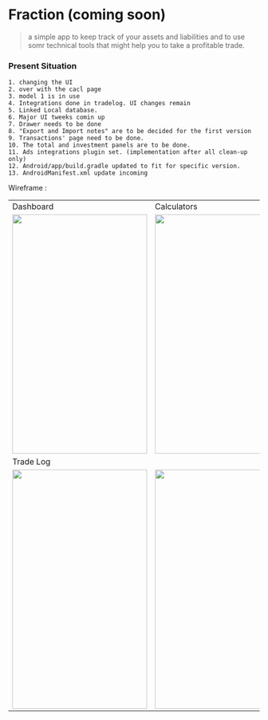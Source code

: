 # Fraction (coming soon)
> a simple app to keep track of your assets and liabilities and to use somr technical tools that might help you to take a profitable trade.

### Present Situation
```
1. changing the UI
2. over with the cacl page
3. model 1 is in use 
4. Integrations done in tradelog. UI changes remain
5. Linked Local database.
6. Major UI tweeks comin up
7. Drawer needs to be done 
8. "Export and Import notes" are to be decided for the first version
9. Transactions' page need to be done.
10. The total and investment panels are to be done.
11. Ads integrations plugin set. (implementation after all clean-up only)
12. Android/app/build.gradle updated to fit for specific version.
13. AndroidManifest.xml update incoming
```
Wireframe :
<table>
  <tr>
    <td>Dashboard</td>
     <td>Calculators</td>
     <td>Edit</td>
    
  </tr>
  <tr>
    <td><img src="https://github.com/ShimronAlakkal/tradebook/blob/main/sd1.png" width=270 height=480></td>
    <td><img src="https://github.com/ShimronAlakkal/tradebook/blob/main/s1.png" width=270 height=480></td>
    <td><img src="https://github.com/ShimronAlakkal/tradebook/blob/main/s2.png" width=270 height=480></td>
   
  </tr>
  <td>Trade Log</td>
  <tr>
     <td><img src="https://github.com/ShimronAlakkal/tradebook/blob/main/s3.png" width=270 height=480></td>
     <td><img src="https://github.com/ShimronAlakkal/tradebook/blob/main/s4.png" width=270 height=480></td>
    </tr>
 </table>

